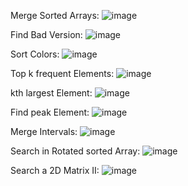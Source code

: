 Merge Sorted Arrays:
![image](https://github.com/user-attachments/assets/3e2335e9-29f8-4804-a38a-868c97382d24)

Find Bad Version:
![image](https://github.com/user-attachments/assets/c6ecf20e-29cd-48c3-8b3d-006c429ec2c0)

Sort Colors:
![image](https://github.com/user-attachments/assets/8d5b3237-1818-4e3f-a5c9-79f2b2270232)

Top k frequent Elements:
![image](https://github.com/user-attachments/assets/12ba0b5d-ab96-4781-b0b2-a6952b1d7d5e)

kth largest Element:
![image](https://github.com/user-attachments/assets/18fe169a-409c-40a8-9b2b-3825da9692b6)

Find peak Element:
![image](https://github.com/user-attachments/assets/206804b5-6bf5-4f12-9310-f769c4b578c5)

Merge Intervals:
![image](https://github.com/user-attachments/assets/e8a5191e-b4ac-4f78-b86a-eca44fd0faeb)

Search in Rotated sorted Array:
![image](https://github.com/user-attachments/assets/82ded85d-c31c-4518-a952-3c6d3a6c2ade)

Search a 2D Matrix II:
![image](https://github.com/user-attachments/assets/54540508-3156-4580-ac85-c6ec4c64d681)


